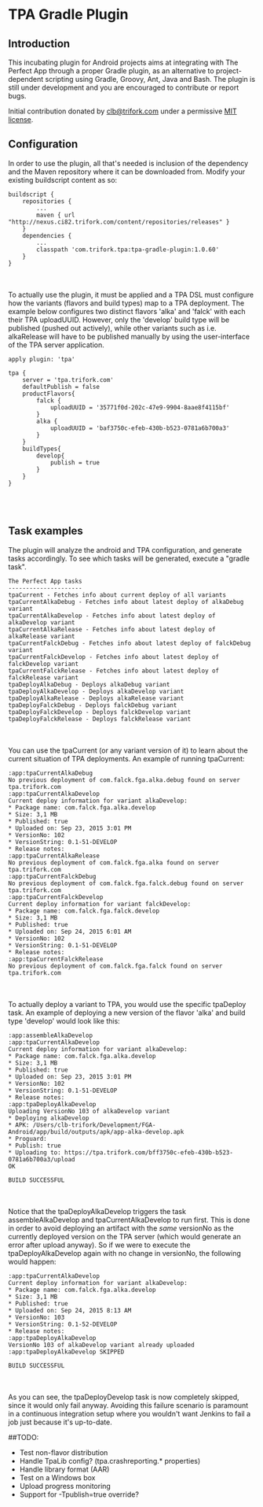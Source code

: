 # TPA Gradle Plugin

## Introduction
This incubating plugin for Android projects aims at integrating with The Perfect App
through a proper Gradle plugin, as an alternative to project-dependent scripting using
Gradle, Groovy, Ant, Java and Bash. The plugin is still under development and you are 
encouraged to contribute or report bugs.

Initial contribution donated by clb@trifork.com under a
permissive [MIT license](https://en.wikipedia.org/wiki/MIT_License).


## Configuration
In order to use the plugin, all that's needed is inclusion of the dependency and the Maven
repository where it can be downloaded from. Modify your existing buildscript content as so:

```
buildscript {
    repositories {
        ...
        maven { url "http://nexus.ci82.trifork.com/content/repositories/releases" }
    }
    dependencies {
        ...
        classpath 'com.trifork.tpa:tpa-gradle-plugin:1.0.60'
    }
}
```
<br><br>
To actually use the plugin, it must be applied and a TPA DSL must configure how
the variants (flavors and build types) map to a TPA deployment. The example below
configures two distinct flavors 'alka' and 'falck' with each their TPA uploadUUID.
However, only the 'develop' build type will be published (pushed out actively), 
while other variants such as i.e. alkaRelease will have to be published manually
by using the user-interface of the TPA server application.

```
apply plugin: 'tpa'

tpa {
    server = 'tpa.trifork.com'
    defaultPublish = false
    productFlavors{
        falck {
            uploadUUID = '35771f0d-202c-47e9-9904-8aae8f4115bf'
        }
        alka {
            uploadUUID = 'baf3750c-efeb-430b-b523-0781a6b700a3'
        }
    }
    buildTypes{
        develop{
            publish = true
        }
    }
}
```

<br><br>
## Task examples
The plugin will analyze the android and TPA configuration, and generate tasks
accordingly. To see which tasks will be generated, execute a "gradle task".

```
The Perfect App tasks
---------------------
tpaCurrent - Fetches info about current deploy of all variants
tpaCurrentAlkaDebug - Fetches info about latest deploy of alkaDebug variant
tpaCurrentAlkaDevelop - Fetches info about latest deploy of alkaDevelop variant
tpaCurrentAlkaRelease - Fetches info about latest deploy of alkaRelease variant
tpaCurrentFalckDebug - Fetches info about latest deploy of falckDebug variant
tpaCurrentFalckDevelop - Fetches info about latest deploy of falckDevelop variant
tpaCurrentFalckRelease - Fetches info about latest deploy of falckRelease variant
tpaDeployAlkaDebug - Deploys alkaDebug variant
tpaDeployAlkaDevelop - Deploys alkaDevelop variant
tpaDeployAlkaRelease - Deploys alkaRelease variant
tpaDeployFalckDebug - Deploys falckDebug variant
tpaDeployFalckDevelop - Deploys falckDevelop variant
tpaDeployFalckRelease - Deploys falckRelease variant
```

<br><br>
You can use the tpaCurrent (or any variant version of it) to learn about the current
situation of TPA deployments. An example of running tpaCurrent:

```
:app:tpaCurrentAlkaDebug
No previous deployment of com.falck.fga.alka.debug found on server tpa.trifork.com
:app:tpaCurrentAlkaDevelop
Current deploy information for variant alkaDevelop:
* Package name: com.falck.fga.alka.develop
* Size: 3,1 MB
* Published: true
* Uploaded on: Sep 23, 2015 3:01 PM
* VersionNo: 102
* VersionString: 0.1-51-DEVELOP
* Release notes: 
:app:tpaCurrentAlkaRelease
No previous deployment of com.falck.fga.alka found on server tpa.trifork.com
:app:tpaCurrentFalckDebug
No previous deployment of com.falck.fga.falck.debug found on server tpa.trifork.com
:app:tpaCurrentFalckDevelop
Current deploy information for variant falckDevelop:
* Package name: com.falck.fga.falck.develop
* Size: 3,1 MB
* Published: true
* Uploaded on: Sep 24, 2015 6:01 AM
* VersionNo: 102
* VersionString: 0.1-51-DEVELOP
* Release notes: 
:app:tpaCurrentFalckRelease
No previous deployment of com.falck.fga.falck found on server tpa.trifork.com
```

<br><br>
To actually deploy a variant to TPA, you would use the specific tpaDeploy task.
An example of deploying a new version of the flavor 'alka' and build type 'develop'
would look like this:

```
:app:assembleAlkaDevelop
:app:tpaCurrentAlkaDevelop
Current deploy information for variant alkaDevelop:
* Package name: com.falck.fga.alka.develop
* Size: 3,1 MB
* Published: true
* Uploaded on: Sep 23, 2015 3:01 PM
* VersionNo: 102
* VersionString: 0.1-51-DEVELOP
* Release notes: 
:app:tpaDeployAlkaDevelop
Uploading VersionNo 103 of alkaDevelop variant
* Deploying alkaDevelop
* APK: /Users/clb-trifork/Development/FGA-Android/app/build/outputs/apk/app-alka-develop.apk
* Proguard: 
* Publish: true
* Uploading to: https://tpa.trifork.com/bff3750c-efeb-430b-b523-0781a6b700a3/upload
OK

BUILD SUCCESSFUL
```

<br><br>
Notice that the tpaDeployAlkaDevelop triggers the task assembleAlkaDevelop and 
tpaCurrentAlkaDevelop to run first. This is done in order to avoid deploying an 
artifact with the *same* versionNo as the currently deployed version on the TPA server 
(which would generate an error after upload anyway). So if we were to execute the 
tpaDeployAlkaDevelop again with no change in versionNo, the following would happen:

```
:app:tpaCurrentAlkaDevelop
Current deploy information for variant alkaDevelop:
* Package name: com.falck.fga.alka.develop
* Size: 3,1 MB
* Published: true
* Uploaded on: Sep 24, 2015 8:13 AM
* VersionNo: 103
* VersionString: 0.1-52-DEVELOP
* Release notes: 
:app:tpaDeployAlkaDevelop
VersionNo 103 of alkaDevelop variant already uploaded
:app:tpaDeployAlkaDevelop SKIPPED

BUILD SUCCESSFUL
```

<br><br>
As you can see, the tpaDeployDevelop task is now completely skipped, since it would
only fail anyway. Avoiding this failure scenario is paramount in a continuous integration 
setup where you wouldn't want Jenkins to fail a job just because it's up-to-date.


##TODO:
- Test non-flavor distribution
- Handle TpaLib config? (tpa.crashreporting.* properties)
- Handle library format (AAR)
- Test on a Windows box
- Upload progress monitoring
- Support for -Tpublish=true override?

